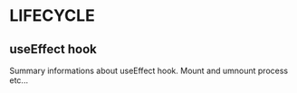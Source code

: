 # LIFECYCLE

## useEffect hook

Summary informations about useEffect hook. Mount and umnount process etc...